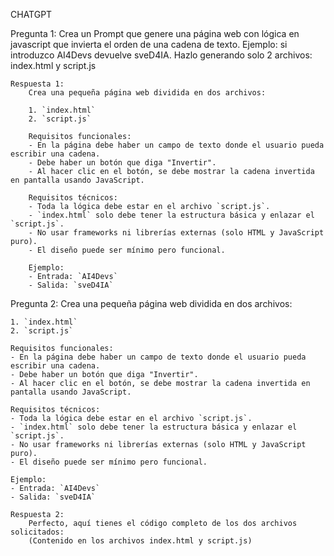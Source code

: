 CHATGPT

Pregunta 1: 
    Crea un Prompt que genere una página web con lógica en javascript que invierta el orden de una cadena de texto.
    Ejemplo: si introduzco AI4Devs devuelve sveD4IA.
    Hazlo generando solo 2 archivos: index.html y script.js

    Respuesta 1: 
        Crea una pequeña página web dividida en dos archivos:

        1. `index.html`
        2. `script.js`

        Requisitos funcionales:
        - En la página debe haber un campo de texto donde el usuario pueda escribir una cadena.
        - Debe haber un botón que diga "Invertir".
        - Al hacer clic en el botón, se debe mostrar la cadena invertida en pantalla usando JavaScript.

        Requisitos técnicos:
        - Toda la lógica debe estar en el archivo `script.js`.
        - `index.html` solo debe tener la estructura básica y enlazar el `script.js`.
        - No usar frameworks ni librerías externas (solo HTML y JavaScript puro).
        - El diseño puede ser mínimo pero funcional.

        Ejemplo:
        - Entrada: `AI4Devs`
        - Salida: `sveD4IA`


Pregunta 2:
    Crea una pequeña página web dividida en dos archivos:

    1. `index.html`
    2. `script.js`

    Requisitos funcionales:
    - En la página debe haber un campo de texto donde el usuario pueda escribir una cadena.
    - Debe haber un botón que diga "Invertir".
    - Al hacer clic en el botón, se debe mostrar la cadena invertida en pantalla usando JavaScript.

    Requisitos técnicos:
    - Toda la lógica debe estar en el archivo `script.js`.
    - `index.html` solo debe tener la estructura básica y enlazar el `script.js`.
    - No usar frameworks ni librerías externas (solo HTML y JavaScript puro).
    - El diseño puede ser mínimo pero funcional.

    Ejemplo:
    - Entrada: `AI4Devs`
    - Salida: `sveD4IA`

    Respuesta 2:
        Perfecto, aquí tienes el código completo de los dos archivos solicitados:
        (Contenido en los archivos index.html y script.js)
